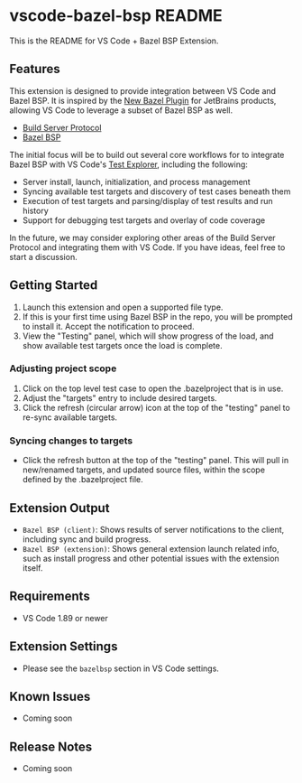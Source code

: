 # vscode-bazel-bsp README

This is the README for VS Code + Bazel BSP Extension.

## Features

This extension is designed to provide integration between VS Code and Bazel BSP.  It is inspired by the [New Bazel Plugin](https://lp.jetbrains.com/new-bazel-plugin/) for JetBrains products, allowing VS Code to leverage a subset of Bazel BSP as well.

- [Build Server Protocol](https://code.visualstudio.com/api/extension-guides/testing)
- [Bazel BSP](https://github.com/JetBrains/bazel-bsp)

The initial focus will be to build out several core workflows for to integrate Bazel BSP with VS Code's [Test Explorer](https://code.visualstudio.com/api/extension-guides/testing), including the following:
- Server install, launch, initialization, and process management
- Syncing available test targets and discovery of test cases beneath them
- Execution of test targets and parsing/display of test results and run history
- Support for debugging test targets and overlay of code coverage

In the future, we may consider exploring other areas of the Build Server Protocol and integrating them with VS Code.  If you have ideas, feel free to start a discussion.

## Getting Started
1. Launch this extension and open a supported file type.
2. If this is your first time using Bazel BSP in the repo, you will be prompted to install it. Accept the notification to proceed.
3. View the "Testing" panel, which will show progress of the load, and show available test targets once the load is complete.

### Adjusting project scope
1. Click on the top level test case to open the .bazelproject that is in use.
2. Adjust the "targets" entry to include desired targets.
3. Click the refresh (circular arrow) icon at the top of the "testing" panel to re-sync available targets.

### Syncing changes to targets
- Click the refresh button at the top of the "testing" panel. This will pull in new/renamed targets, and updated source files, within the scope defined by the .bazelproject file.

## Extension Output
- `Bazel BSP (client)`: Shows results of server notifications to the client, including sync and build progress.
- `Bazel BSP (extension)`: Shows general extension launch related info, such as install progress and other potential issues with the extension itself.

## Requirements
- VS Code 1.89 or newer

## Extension Settings
- Please see the `bazelbsp` section in VS Code settings.

## Known Issues
- Coming soon

## Release Notes
- Coming soon
